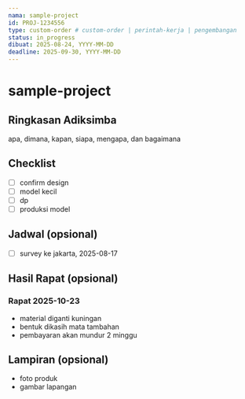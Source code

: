 ```yaml
---
nama: sample-project
id: PROJ-1234556
type: custom-order # custom-order | perintah-kerja | pengembangan
status: in_progress
dibuat: 2025-08-24, YYYY-MM-DD
deadline: 2025-09-30, YYYY-MM-DD
---
```


# sample-project

## Ringkasan Adiksimba
apa, dimana, kapan, siapa, mengapa, dan bagaimana

## Checklist
- [ ] confirm design
- [ ] model kecil
- [ ] dp
- [ ] produksi model

## Jadwal (opsional)
- [ ] survey ke jakarta, 2025-08-17

## Hasil Rapat (opsional)
### Rapat 2025-10-23
- material diganti kuningan
- bentuk dikasih mata tambahan
- pembayaran akan mundur 2 minggu

## Lampiran (opsional)
- foto produk
- gambar lapangan